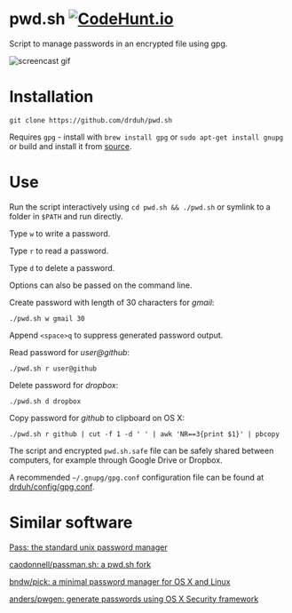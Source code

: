 # pwd.sh [![CodeHunt.io](https://img.shields.io/badge/vote-codehunt.io-02AFD1.svg)](http://codehunt.io/sub/pwd-sh/?utm_source=badge&utm_medium=badge&utm_campaign=pr-badge)

Script to manage passwords in an encrypted file using gpg.

![screencast gif](https://i.imgur.com/sQoF3VN.gif)

# Installation

    git clone https://github.com/drduh/pwd.sh

Requires `gpg` - install with `brew install gpg` or `sudo apt-get install gnupg` or build and install it from [source](https://www.gnupg.org/download/index.html).

# Use

Run the script interactively using `cd pwd.sh && ./pwd.sh` or symlink to a folder in `$PATH` and run directly.

Type `w` to write a password.

Type `r` to read a password.

Type `d` to delete a password.

Options can also be passed on the command line.

Create password with length of 30 characters for *gmail*:

    ./pwd.sh w gmail 30

Append `<space>q` to suppress generated password output.

Read password for *user@github*:

    ./pwd.sh r user@github

Delete password for *dropbox*:

    ./pwd.sh d dropbox

Copy password for *github* to clipboard on OS X:

    ./pwd.sh r github | cut -f 1 -d ' ' | awk 'NR==3{print $1}' | pbcopy

The script and encrypted `pwd.sh.safe` file can be safely shared between computers, for example through Google Drive or Dropbox.

A recommended `~/.gnupg/gpg.conf` configuration file can be found at [drduh/config/gpg.conf](https://github.com/drduh/config/blob/master/gpg.conf).

# Similar software

[Pass: the standard unix password manager](http://www.passwordstore.org/)

[caodonnell/passman.sh: a pwd.sh fork](https://github.com/caodonnell/passman.sh)

[bndw/pick: a minimal password manager for OS X and Linux](https://github.com/bndw/pick)

[anders/pwgen: generate passwords using OS X Security framework](https://github.com/anders/pwgen)
